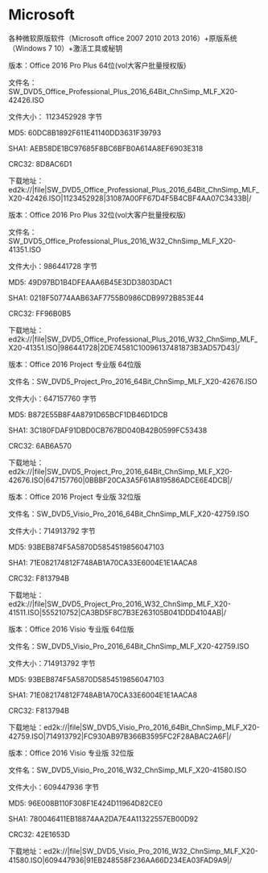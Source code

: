 # Microsoft
各种微软原版软件（Microsoft office 2007 2010 2013 2016）+原版系统（Windows 7 10）+激活工具或秘钥



版本：Office 2016 Pro Plus 64位(vol大客户批量授权版)

文件名：SW_DVD5_Office_Professional_Plus_2016_64Bit_ChnSimp_MLF_X20-42426.ISO

文件大小： 1123452928 字节

MD5: 60DC8B1892F611E41140DD3631F39793

SHA1: AEB58DE1BC97685F8BC6BFB0A614A8EF6903E318

CRC32: 8D8AC6D1

下载地址：ed2k://|file|SW_DVD5_Office_Professional_Plus_2016_64Bit_ChnSimp_MLF_X20-42426.ISO|1123452928|31087A00FF67D4F5B4CBF4AA07C3433B|/


版本：Office 2016 Pro Plus 32位(vol大客户批量授权版)

文件名：SW_DVD5_Office_Professional_Plus_2016_W32_ChnSimp_MLF_X20-41351.ISO

文件大小：986441728 字节

MD5: 49D97BD1B4DFEAAA6B45E3DD3803DAC1

SHA1: 0218F50774AAB63AF7755B0986CDB9972B853E44

CRC32: FF96B0B5

下载地址：ed2k://|file|SW_DVD5_Office_Professional_Plus_2016_W32_ChnSimp_MLF_X20-41351.ISO|986441728|2DE74581C10096137481873B3AD57D43|/


版本：Office 2016 Project 专业版 64位版

文件名：SW_DVD5_Project_Pro_2016_64Bit_ChnSimp_MLF_X20-42676.ISO

文件大小：647157760 字节

MD5: B872E55B8F4A8791D65BCF1DB46D1DCB

SHA1: 3C180FDAF91DBD0CB767BD040B42B0599FC53438

CRC32: 6AB6A570

下载地址：ed2k://|file|SW_DVD5_Project_Pro_2016_64Bit_ChnSimp_MLF_X20-42676.ISO|647157760|0BBBF20CA3A5F61A819586ADCE6E4DCB|/


版本：Office 2016 Project 专业版 32位版

文件名：SW_DVD5_Visio_Pro_2016_64Bit_ChnSimp_MLF_X20-42759.ISO

文件大小：714913792 字节

MD5: 93BEB874F5A5870D5854519856047103

SHA1: 71E082174812F748AB1A70CA33E6004E1E1AACA8

CRC32: F813794B

下载地址：ed2k://|file|SW_DVD5_Project_Pro_2016_W32_ChnSimp_MLF_X20-41511.ISO|555210752|CA3BD5F8C7B3E263105B041DDD4104AB|/


版本：Office 2016 Visio 专业版 64位版

文件名：SW_DVD5_Visio_Pro_2016_64Bit_ChnSimp_MLF_X20-42759.ISO

文件大小：714913792 字节

MD5: 93BEB874F5A5870D5854519856047103

SHA1: 71E082174812F748AB1A70CA33E6004E1E1AACA8

CRC32: F813794B

下载地址：ed2k://|file|SW_DVD5_Visio_Pro_2016_64Bit_ChnSimp_MLF_X20-42759.ISO|714913792|FC930AB97B366B3595FC2F28ABAC2A6F|/


版本：Office 2016 Visio 专业版 32位版

文件名：SW_DVD5_Visio_Pro_2016_W32_ChnSimp_MLF_X20-41580.ISO

文件大小：609447936 字节

MD5: 96E008B110F308F1E424D11964D82CE0

SHA1: 780046411EB18874AA2DA7E4A11322557EB00D92

CRC32: 42E1653D

下载地址：ed2k://|file|SW_DVD5_Visio_Pro_2016_W32_ChnSimp_MLF_X20-41580.ISO|609447936|91EB248558F236AA66D234EA03FAD9A9|/

